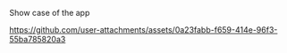 Show case of the app


https://github.com/user-attachments/assets/0a23fabb-f659-414e-96f3-55ba785820a3
